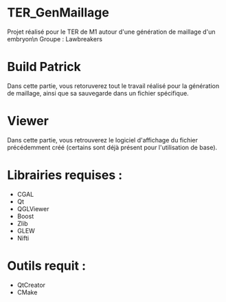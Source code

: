# TER_GenMaillage
Projet réalisé pour le TER de M1 autour d'une génération de maillage d'un embryon\n
Groupe : Lawbreakers

# Build Patrick

Dans cette partie, vous retoruverez tout le travail réalisé pour la génération de maillage, ainsi que sa sauvegarde dans un fichier spécifique.

# Viewer

Dans cette partie, vous retrouverez le logiciel d'affichage du fichier précédemment créé (certains sont déjà présent pour l'utilisation de base).

# Librairies requises :
  - CGAL
  - Qt
  - QGLViewer
  - Boost
  - Zlib
  - GLEW
  - Nifti
  
# Outils requit :
  - QtCreator
  - CMake

